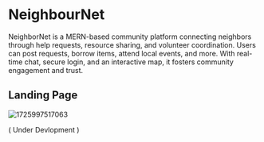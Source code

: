 # NeighbourNet

NeighborNet is a MERN-based community platform connecting neighbors through help requests, resource sharing, and volunteer coordination. Users can post requests, borrow items, attend local events, and more. With real-time chat, secure login, and an interactive map, it fosters community engagement and trust. 

## Landing Page

![1725997517063](NeighbourNet-mainimage/README/1725997517063.png)

( Under Devlopment )
